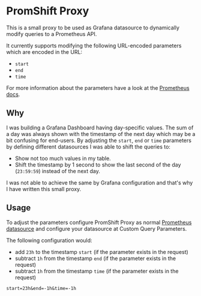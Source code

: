 # PromShift Proxy

This is a small proxy to be used as Grafana datasource to dynamically modify
queries to a Prometheus API.

It currently supports modifying the following URL-encoded parameters which are
encoded in the URL:
* `start`
* `end`
* `time`

For more information about the parameters have a look at the [Prometheus docs].

[Prometheus docs]: https://prometheus.io/docs/prometheus/latest/querying/api/

## Why

I was building a Grafana Dashboard having day-specific values.
The sum of a day was always shown with the timestamp of the next day which may 
be a bit confusing for end-users.
By adjusting the `start`, `end` or `time` parameters by defining different
datasources I was able to shift the queries to:
* Show not too much values in my table.
* Shift the timestamp by 1 second to show the last second of the day (`23:59:59`)
  instead of the next day.

I was not able to achieve the same by Grafana configuration and that's why I have
written this small proxy.

## Usage

To adjust the parameters configure PromShift Proxy as normal 
[Prometheus datasource] and configure your datasource at Custom Query Parameters.

[Prometheus datasource]: https://grafana.com/docs/grafana/latest/features/datasources/prometheus/

The following configuration would:
* add `23h` to the timestamp `start` (if the parameter exists in the request)
* subtract `1h` from the timestamp `end` (if the parameter exists in the request)
* subtract `1h` from the timestamp `time` (if the parameter exists in the request)

```
start=23h&end=-1h&time=-1h
```



